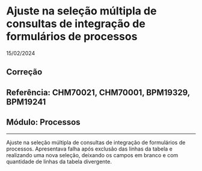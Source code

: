 # Ajuste na seleção múltipla de consultas de integração de formulários de processos
15/02/2024
## Correção
## Referência: CHM70021, CHM70001, BPM19329, BPM19241
## Módulo: Processos
***

Ajuste na seleção múltipla de consultas de integração de formulários de processos. Apresentava falha após exclusão das linhas da tabela e realizando uma nova seleção, deixando os campos em branco e com quantidade de linhas da tabela divergente.
